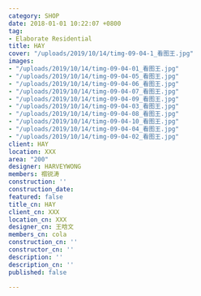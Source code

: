 ```yaml
---
category: SHOP
date: 2018-01-01 10:22:07 +0800
tag:
- Elaborate Residential
title: HAY
cover: "/uploads/2019/10/14/timg-09-04-1_看图王.jpg"
images:
- "/uploads/2019/10/14/timg-09-04-01_看图王.jpg"
- "/uploads/2019/10/14/timg-09-04-05_看图王.jpg"
- "/uploads/2019/10/14/timg-09-04-06_看图王.jpg"
- "/uploads/2019/10/14/timg-09-04-07_看图王.jpg"
- "/uploads/2019/10/14/timg-09-04-09_看图王.jpg"
- "/uploads/2019/10/14/timg-09-04-03_看图王.jpg"
- "/uploads/2019/10/14/timg-09-04-08_看图王.jpg"
- "/uploads/2019/10/14/timg-09-04-10_看图王.jpg"
- "/uploads/2019/10/14/timg-09-04-04_看图王.jpg"
- "/uploads/2019/10/14/timg-09-04-02_看图王.jpg"
client: HAY
location: XXX
area: "200"
designer: HARVEYWONG
members: 禤锐涛
construction: ''
construction_date: 
featured: false
title_cn: HAY
client_cn: XXX
location_cn: XXX
designer_cn: 王晗文
members_cn: cola
construction_cn: ''
constructor_cn: ''
description: ''
description_cn: ''
published: false

---
```


